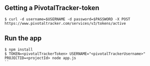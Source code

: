 ## Getting a PivotalTracker-token ##

```console
$ curl -d username=$USERNAME -d password=$PASSWORD -X POST https://www.pivotaltracker.com/services/v3/tokens/active
```

## Run the app ##

```console
$ npm install
$ TOKEN=<pivotalTrackerToken> USERNAME="<pivotalTrackerUsername>" PROJECTID=<projectId> node app.js
``
